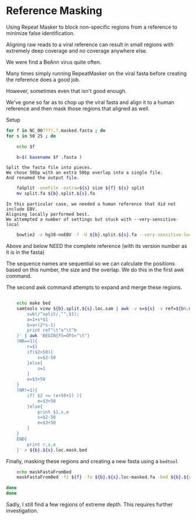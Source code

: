 
#	Reference Masking


Using Repeat Masker to block non-specific regions from a reference to minimize false identification.


Aligning raw reads to a viral reference can result in small regions with extremely deep coverage and no coverage anywhere else.

We were find a BeAnn virus quite often.

Many times simply running RepeatMasker on the viral fasta before creating the reference does a good job.

However, sometimes even that isn't good enough.

We've gone so far as to chop up the viral fasta and align it to a human reference and then mask those regions that aligned as well.



Setup

```BASH
for f in NC_00????.?.masked.fasta ; do
for s in 50 25 ; do

	echo $f

	b=$( basename $f .fasta )
```

	Split the fasta file into pieces.
	We chose 50bp with an extra 50bp overlap into a single file.
	And renamed the output file.

```BASH
	faSplit -oneFile -extra=${s} size ${f} ${s} split
	mv split.fa ${b}.split.${s}.fa
```


	In this particular case, we needed a human reference that did not include EBV.
	Aligning locally performed best.
	We attempted a number of settings but stuck with --very-sensitive-local



```BASH
	bowtie2 -x hg38-noEBV -f -U ${b}.split.${s}.fa --very-sensitive-local --no-unal -S ${b}.split.${s}.loc.sam
```

Above and below NEED the complete reference (with its version number as it is in the fasta)

The sequence names are sequential so we can calculate the positions based on this number, the size and the overlap.
We do this in the first awk command.

The second awk command attempts to expand and merge these regions.


```BASH

	echo make bed
	samtools view ${b}.split.${s}.loc.sam | awk -v s=${s} -v ref=${b%.masked} '{
		sub(/^split/,"",$1);
		a=1+s*$1
		b=a+(2*s-1)
		print ref"\t"a"\t"b
	}' | awk 'BEGIN{FS=OFS="\t"}
	(NR==1){
		r=$1
		if($2>50){
			s=$2-50
		}else{
			s=1
		}
		e=$3+50
	}
	(NR!=1){
		if( $2 <= (e+50+1) ){
			e=$3+50
		}else{
			print $1,s,e
			s=$2-50
			e=$3+50
		}
	}
	END{
		print r,s,e
	}' > ${b}.${s}.loc.mask.bed
```

Finally, masking these regions and creating a new fasta using a `bedtool`

```BASH
	echo maskFastaFromBed
	maskFastaFromBed -fi ${f} -fo ${b}.${s}.loc-masked.fa -bed ${b}.${s}.loc.mask.bed -fullHeader

done
done
```


Sadly, I still find a few regions of extreme depth.
This requires further investigation.




